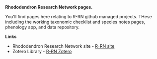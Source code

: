 

**Rhododendron Research Network pages.**

You'll find pages here relating to R-RN github managed projects. THese including the working taxonomic checklist and species notes pages, phenology app, and data repository.


**Links**

- Rhododendron Research Network site - [R-RN site](https://www.rhodo-research.net/)
- Zotero Library - [R-RN Zotero](https://www.zotero.org/groups/4735534/rhodo-research.net)


